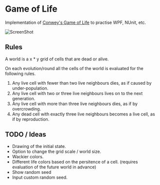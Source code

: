 Game of Life
============
Implementation of [Conwey's Game of Life](http://www.google.fi) to practise WPF, NUnit, etc.

![ScreenShot](https://raw.github.com/jums/game-of-life/master/screenshot.png)

Rules
-----
A world is a x * y grid of cells that are dead or alive.

On each evolution/round all the cells of the world is evaluated for the following rules.

1. Any live cell with fewer than two live neighbours dies, as if caused by under-population.
2. Any live cell with two or three live neighbours lives on to the next generation.
3. Any live cell with more than three live neighbours dies, as if by overcrowding.
4. Any dead cell with exactly three live neighbours becomes a live cell, as if by reproduction.

TODO / Ideas
------------
* Drawing of the initial state.
* Option to change the grid scale / world size.
* Wackier colors.
* Different life colors based on the persitence of a cell. (requires evaluation of the future world in advance)
* Show random seed
* Input custom random seed.

